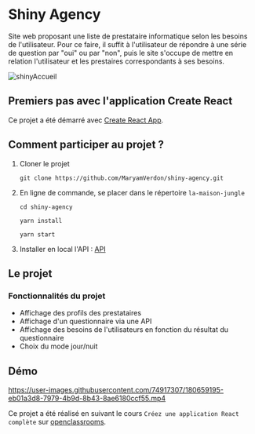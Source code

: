 # Shiny Agency 
Site web proposant une liste de prestataire informatique selon les besoins de l'utilisateur. Pour ce faire, il suffit à l'utilisateur de répondre à une série de question par "oui" ou par "non", puis le site s'occupe de mettre en relation l'utilisateur et les prestaires correspondants à ses besoins. 

![shinyAccueil](https://user-images.githubusercontent.com/74917307/180658860-654a4495-3773-4756-9d0d-52e22911e8f3.PNG)


## Premiers pas avec l'application Create React

Ce projet a été démarré avec [Create React App](https://create-react-app.dev/).

## Comment participer au projet ?

  1. Cloner le projet 
      
         git clone https://github.com/MaryamVerdon/shiny-agency.git
        
    
  2. En ligne de commande, se placer dans le répertoire `la-maison-jungle`
  
    
         cd shiny-agency
        
         yarn install
        
         yarn start
         
   3. Installer en local l'API : [API](https://github.com/OpenClassrooms-Student-Center/7150606-API-React-intermediaire)  
        
 ## Le projet
 
  ### Fonctionnalités du projet
 
  - Affichage des profils des prestataires
  - Affichage d'un questionnaire via une API
  - Affichage des besoins de l'utilisateurs en fonction du résultat du questionnaire
  - Choix du mode jour/nuit
 
 ## Démo 
 
 
https://user-images.githubusercontent.com/74917307/180659195-eb01a3d8-7979-4b9d-8b43-8ae6180ccf55.mp4


 
Ce projet a été réalisé en suivant le cours `Créez une application React complète` sur [openclassrooms](https://openclassrooms.com/fr/courses/7150606-creez-une-application-react-complete/7254167-tirez-le-maximum-de-ce-cours).
